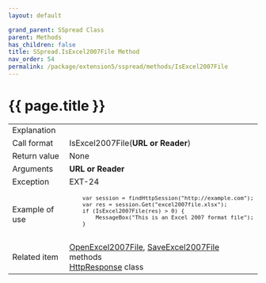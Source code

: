 ```yaml
---
layout: default

grand_parent: SSpread Class
parent: Methods
has_children: false
title: SSpread.IsExcel2007File Method
nav_order: 54
permalink: /package/extension5/sspread/methods/IsExcel2007File
---
```

# {{ page.title }}

<table>
  <tr>
    <td>Explanation</td>
    <td colspan="2"></td>
  </tr>
  <tr>
    <td>Call format</td>
    <td colspan="2">IsExcel2007File(<b>URL or Reader</b>)</td>
  </tr>
  <tr>
    <td>Return value</td>
    <td colspan="2">None</td>
  </tr>  
  <tr>
    <td>Arguments</td>
    <td><b>URL or Reader</b></td>
    <td></td>
  </tr>
  <tr>
    <td>Exception</td>
    <td>EXT-24</td>
    <td></td>
  </tr>
  <tr>
    <td>Example of use</td>
    <td colspan="2"><code><pre>
    var session = findHttpSession("http://example.com");
    var res = session.Get("excel2007file.xlsx");
    if (IsExcel2007File(res) > 0) {
        MessageBox("This is an Excel 2007 format file");
    }
    </pre></code></td>
  </tr>
   <tr>
    <td>Related item</td>
    <td colspan="2"><a href="/package/extension5/sspread/methods/openexcel2007file">OpenExcel2007File</a>, <a href="/package/extension5/sspread/methods/saveexcel2007file">SaveExcel2007File</a> methods<br><a href="">HttpResponse</a> class</td>
  </tr>
</table>
